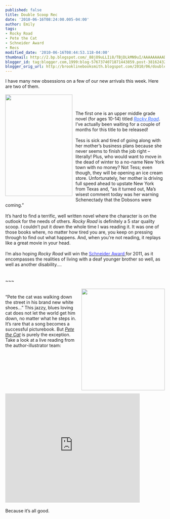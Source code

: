 ```yaml
---
published: false
title: Double Scoop Rec
date: '2010-06-16T08:24:00.005-04:00'
author: Emily
tags:
- Rocky Road
- Pete the Cat
- Schneider Award
- Recs
modified_date: '2010-06-16T08:44:53.118-04:00'
thumbnail: http://2.bp.blogspot.com/_88jO9uLLIi8/TBjDLkMN9uI/AAAAAAAAADg/bCM14djhtHA/s72-c/9780375863448.jpg
blogger_id: tag:blogger.com,1999:blog-5767374071871443859.post-3816243232286204009
blogger_orig_url: http://brooklinebooksmith.blogspot.com/2010/06/double-scoop-rec.html
---
```


I have many new obsessions on a few of our new arrivals this week.  Here are two of them.<br /><br /><a onblur="try {parent.deselectBloggerImageGracefully();} catch(e) {}" href="http://2.bp.blogspot.com/_88jO9uLLIi8/TBjDLkMN9uI/AAAAAAAAADg/bCM14djhtHA/s1600/9780375863448.jpg"><img style="margin: 0pt 10px 10px 0pt; float: left; cursor: pointer; width: 212px; height: 320px;" src="http://2.bp.blogspot.com/_88jO9uLLIi8/TBjDLkMN9uI/AAAAAAAAADg/bCM14djhtHA/s320/9780375863448.jpg" alt="" id="BLOGGER_PHOTO_ID_5483347149784479458" border="0" /></a><br /><br /><br />The first one is an upper middle grade novel (for ages 10-14) titled <a style="color: rgb(51, 102, 255);" href="http://www.brooklinebooksmith-shop.com/book/9780375863448"><span style="font-style: italic;">Rocky Road</span></a>.  I’ve actually been waiting for a couple of months for this title to be released!<br /><br />Tess is sick and tired of going along with her mother’s business plans because she never seems to finish the job right – literally!  Plus, who would want to move in the dead of winter to a no-name New York town with no money?  Not Tess; even though, they will be opening an ice cream store.  Unfortunately, her mother is driving full speed ahead to upstate New York from Texas and, “as it turned out, Ma’s wisest comment today was her warning Schenectady that the Dobsons were coming.”<br /><br />It’s hard to find a terrific, well written novel where the character is on the outlook for the needs of others.  <span style="font-style: italic;">Rocky Road</span> is definitely a 5 star quality scoop.  I couldn’t put it down the whole time I was reading it.  It was one of those books where, no matter how tired you are, you keep on pressing through to find out what happens.  And, when you're not reading, it replays like a great movie in your head.<br /><br />I’m also hoping <span style="font-style: italic;">Rocky Road</span> will win the <a href="http://www.ala.org/ala/awardsgrants/awardsrecords/schneideraward/schneiderfamily.cfm"><span style="color: rgb(51, 51, 255);">Schneider Award</span> </a>for 2011, as it encompasses the realities of living with a deaf younger brother so well, as well as another disability....<br /><br /><br />~~~<br /><br /><a onblur="try {parent.deselectBloggerImageGracefully();} catch(e) {}" href="http://4.bp.blogspot.com/_88jO9uLLIi8/TBjEgJBpgeI/AAAAAAAAADo/w9OxOBGRD9M/s1600/Petecover.jpg"><img style="margin: 0pt 0pt 10px 10px; float: right; cursor: pointer; width: 263px; height: 320px;" src="http://4.bp.blogspot.com/_88jO9uLLIi8/TBjEgJBpgeI/AAAAAAAAADo/w9OxOBGRD9M/s320/Petecover.jpg" alt="" id="BLOGGER_PHOTO_ID_5483348602781270498" border="0" /></a><br />“Pete the cat was walking down the street in his brand new white shoes…”  This jazzy, blues loving cat does not let the world get him down, no matter what he steps in.  It’s rare that a song becomes a successful picturebook.  But<span style="color: rgb(51, 51, 255);"> </span><span style="font-style: italic; color: rgb(51, 51, 255);"><a href="http://www.brooklinebooksmith-shop.com/book/9780061906220">Pete the Cat</a></span><span style="color: rgb(51, 51, 255);"> </span>is purely the exception.  Take a look at a live reading from the author-illustrator team:<br /><br /><object height="344" width="425"><param name="movie" value="http://www.youtube.com/v/nUubMSfIs-U&amp;hl=en_US&amp;fs=1"><param name="allowFullScreen" value="true"><param name="allowscriptaccess" value="always"><embed src="http://www.youtube.com/v/nUubMSfIs-U&amp;hl=en_US&amp;fs=1" allowscriptaccess="never" allowfullscreen="true" wmode="transparent" type="application/x-shockwave-flash" height="344" width="425"></embed></object><br /><br />Because it’s all good.